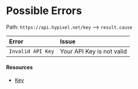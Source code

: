 # Possible Errors
Path: `https://api.hypixel.net/key` --> `result.cause`


|Error|Issue|
|:-|:-|
|`Invalid API Key`|Your API Key is not valid|

#### Resources
- [Key](https://github.com/HypixelCommunity/Hypixel-Api-Documentation/tree/main/API%20Usage/GetAKey.md)